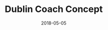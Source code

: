 ---
customer: ! "dublincoach.ie"
title: "Dublin Coach Concept"
cover: "./stellar.jpg"
date: "2018-05-05"
task: "Concept Progressive Web Application"
time: "September 2017 - March 2018"
---